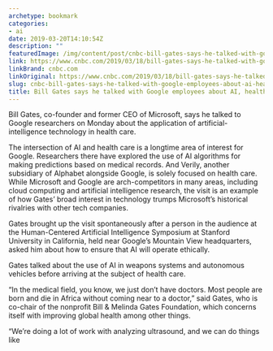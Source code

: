 ```yaml
---
archetype: bookmark
categories:
- ai
date: 2019-03-20T14:10:54Z
description: ""
featuredImage: /img/content/post/cnbc-bill-gates-says-he-talked-with-google-employees-about-ai-health-care.JPG
link: https://www.cnbc.com/2019/03/18/bill-gates-says-he-talked-with-google-employees-about-ai-health-care.html
linkBrand: cnbc.com
linkOriginal: https://www.cnbc.com/2019/03/18/bill-gates-says-he-talked-with-google-employees-about-ai-health-care.html
slug: cnbc-bill-gates-says-he-talked-with-google-employees-about-ai-health-care
title: Bill Gates says he talked with Google employees about AI, health care
---
```

Bill Gates, co-founder and former CEO of Microsoft, says he talked to Google researchers on Monday about the application of artificial-intelligence technology in health care.

The intersection of AI and health care is a longtime area of interest for Google. Researchers there have explored the use of AI algorithms for making predictions based on medical records. And Verily, another subsidiary of Alphabet alongside Google, is solely focused on health care. While Microsoft and Google are arch-competitors in many areas, including cloud computing and artificial intelligence research, the visit is an example of how Gates’ broad interest in technology trumps Microsoft’s historical rivalries with other tech companies.

Gates brought up the visit spontaneously after a person in the audience at the Human-Centered Artificial Intelligence Symposium at Stanford University in California, held near Google’s Mountain View headquarters, asked him about how to ensure that AI will operate ethically.

Gates talked about the use of AI in weapons systems and autonomous vehicles before arriving at the subject of health care.

“In the medical field, you know, we just don’t have doctors. Most people are born and die in Africa without coming near to a doctor,” said Gates, who is co-chair of the nonprofit Bill & Melinda Gates Foundation, which concerns itself with improving global health among other things.

“We’re doing a lot of work with analyzing ultrasound, and we can do things like 